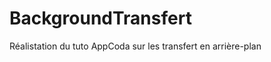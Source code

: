BackgroundTransfert
===================

Réalistation du tuto AppCoda sur les transfert en arrière-plan
